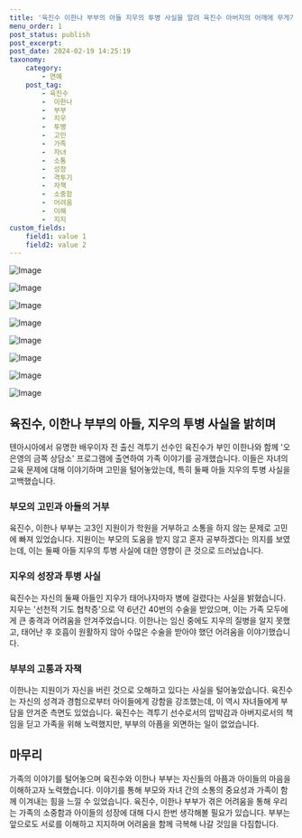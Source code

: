 ```yaml
---
title: '육진수 이한나 부부의 아들 지우의 투병 사실을 알려 육진수 아버지의 어깨에 무게가 실리다'
menu_order: 1
post_status: publish
post_excerpt: 
post_date: 2024-02-19 14:25:19
taxonomy:
    category:
        - 연예
    post_tag:
        - 육진수
        -  이한나
        -  부부
        -  지우
        -  투병
        -  고민
        -  가족
        -  자녀
        -  소통
        -  성장
        -  격투기
        -  자책
        -  소중함
        -  어려움
        -  이해
        -  지지
custom_fields:
    field1: value 1
    field2: value 2
---
```


![Image](https://mimgnews.pstatic.net/image/312/2024/02/14/0000648979_001_20240214083701296.jpg?type=w540)

![Image](https://ssl.pstatic.net/mimgnews/image/312/2024/02/14/0000648979_002_20240214083701320.jpg?type=w540)

![Image](https://mimgnews.pstatic.net/image/312/2024/02/14/0000648979_003_20240214083701350.jpg?type=w540)

![Image](https://ssl.pstatic.net/mimgnews/image/312/2024/02/14/0000648979_004_20240214083701374.jpg?type=w540)

![Image](https://mimgnews.pstatic.net/image/312/2024/02/14/0000648979_005_20240214083701402.jpg?type=w540)

![Image](https://ssl.pstatic.net/mimgnews/image/312/2024/02/14/0000648979_006_20240214083701430.jpg?type=w540)

![Image](https://mimgnews.pstatic.net/image/312/2024/02/14/0000648979_007_20240214083701459.jpg?type=w540)

![Image](https://ssl.pstatic.net/mimgnews/image/312/2024/02/14/0000648979_008_20240214083701483.jpg?type=w540)

## 육진수, 이한나 부부의 아들, 지우의 투병 사실을 밝히며
텐아시아에서 유명한 배우이자 전 출신 격투기 선수인 육진수가 부인 이한나와 함께 '오은영의 금쪽 상담소' 프로그램에 출연하여 가족 이야기를 공개했습니다. 이들은 자녀의 교육 문제에 대해 이야기하며 고민을 털어놓았는데, 특히 둘째 아들 지우의 투병 사실을 고백했습니다.
### 부모의 고민과 아들의 거부
육진수, 이한나 부부는 고3인 지원이가 학원을 거부하고 소통을 하지 않는 문제로 고민에 빠져 있었습니다. 지원이는 부모의 도움을 받지 않고 혼자 공부하겠다는 의지를 보였는데, 이는 둘째 아들 지우의 투병 사실에 대한 영향이 큰 것으로 드러났습니다.
### 지우의 성장과 투병 사실
육진수는 자신의 둘째 아들인 지우가 태어나자마자 병에 걸렸다는 사실을 밝혔습니다. 지우는 '선천적 기도 협착증'으로 약 6년간 40번의 수술을 받았으며, 이는 가족 모두에게 큰 충격과 어려움을 안겨주었습니다. 이한나는 임신 중에도 지우의 질병을 알지 못했고, 태어난 후 호흡이 원활하지 않아 수많은 수술을 받아야 했던 어려움을 이야기했습니다.
### 부부의 고통과 자책
이한나는 지원이가 자신을 버린 것으로 오해하고 있다는 사실을 털어놓았습니다. 육진수는 자신의 성격과 경험으로부터 아이들에게 강함을 강조했는데, 이 역시 자녀들에게 부담을 안겨준 측면도 있었습니다. 육진수는 격투기 선수로서의 압박감과 아버지로서의 책임을 딛고 가족을 위해 노력했지만, 부부의 아픔을 외면하는 일이 없었습니다.
## 마무리
가족의 이야기를 털어놓으며 육진수와 이한나 부부는 자신들의 아픔과 아이들의 마음을 이해하고자 노력했습니다. 이야기를 통해 부모와 자녀 간의 소통의 중요성과 가족이 함께 이겨내는 힘을 느낄 수 있었습니다. 육진수, 이한나 부부가 겪은 어려움을 통해 우리는 가족의 소중함과 아이들의 성장에 대해 다시 한번 생각해볼 필요가 있습니다. 부부는 앞으로도 서로를 이해하고 지지하며 어려움을 함께 극복해 나갈 것임을 다짐합니다.
